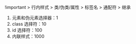 <!-- @format -->

!important > 行内样式 > 类/伪类/属性 > 标签名 > 通配符 > 继承

1. 元素和伪元素选择器：1
2. class 选择符：10
3. id 选择符：100
4. 内联样式：1000
